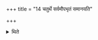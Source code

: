 +++
title = "14 चतुर्थे सर्वमौपभृतं समानयति"

+++

<details><summary>थिते</summary>

चतुर्थे सर्वमौपभृतं समानयति १४
</details>
